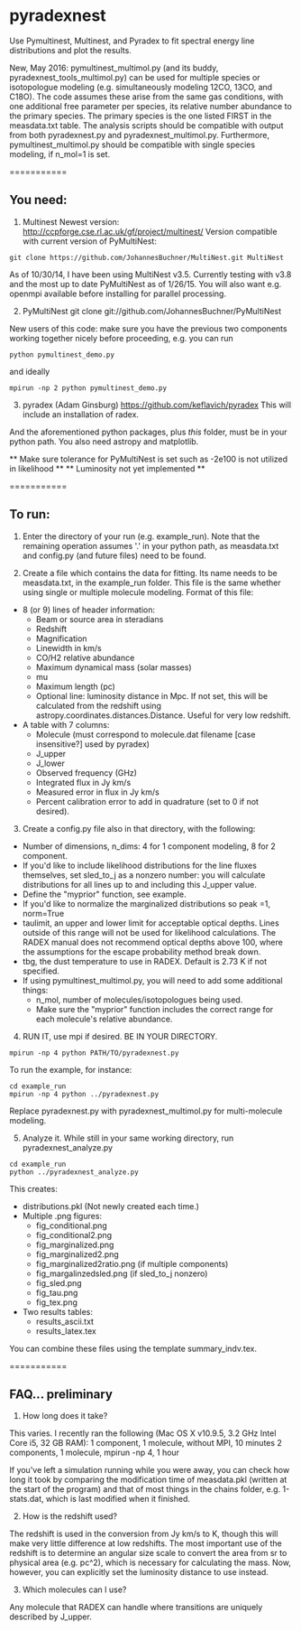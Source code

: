 pyradexnest
===========

Use Pymultinest, Multinest, and Pyradex to fit spectral energy line distributions 
and plot the results.

New, May 2016: pymultinest\_multimol.py (and its buddy, pyradexnest\_tools\_multimol.py) 
can be used for multiple species or isotopologue modeling (e.g. simultaneously modeling 12CO, 13CO, and C18O). 
The code assumes these arise from the same gas conditions, with one additional free parameter per species, its relative number abundance to the primary species.
The primary species is the one listed FIRST in the measdata.txt table.
The analysis scripts should be compatible with output from both pyradexnest.py and pyradexnest\_multimol.py.
Furthermore, pymultinest\_multimol.py should be compatible with single species modeling, if n_mol=1 is set.

===========
## You need:

1) Multinest
Newest version:
http://ccpforge.cse.rl.ac.uk/gf/project/multinest/
Version compatible with current version of PyMultiNest:
```
git clone https://github.com/JohannesBuchner/MultiNest.git MultiNest
```
As of 10/30/14, I have been using MultiNest v3.5.
Currently testing with v3.8 and the most up to date PyMultiNest as of 1/26/15.
You will also want e.g. openmpi available before installing for parallel processing.

2) PyMultiNest
git clone git://github.com/JohannesBuchner/PyMultiNest

New users of this code: make sure you have the previous two components 
working together nicely before proceeding, e.g. you can run 

```
python pymultinest_demo.py 
```
and ideally
```
mpirun -np 2 python pymultinest_demo.py
```

3) pyradex (Adam Ginsburg)
https://github.com/keflavich/pyradex
This will include an installation of radex.


And the aforementioned python packages, plus *this* folder,
 must be in your python path.  You also need astropy and matplotlib.
 
 ** Make sure tolerance for PyMultiNest is set such as -2e100 is not utilized in likelihood **
 ** Luminosity not yet implemented **

===========
## To run:

1) Enter the directory of your run (e.g. example_run). Note that the remaining operation 
assumes '.' in your python path, as measdata.txt and config.py (and future files) need to be found.

2) Create a file which contains the data for fitting.  Its name needs to be measdata.txt, in the example_run folder. This file is the same whether using single or multiple molecule modeling.
Format of this file:

- 8 (or 9) lines of header information:
    - Beam or source area in steradians
    - Redshift
    - Magnification
    - Linewidth in km/s
    - CO/H2 relative abundance
    - Maximum dynamical mass (solar masses)
    - mu
    - Maximum length (pc)
    - Optional line: luminosity distance in Mpc. If not set, this will be calculated from the redshift
    using astropy.coordinates.distances.Distance. Useful for very low redshift.
- A table with 7 columns:
    - Molecule (must correspond to molecule.dat filename [case insensitive?] used by pyradex)
    - J_upper
    - J_lower
    - Observed frequency (GHz)
    - Integrated flux in Jy km/s
    - Measured error in flux in Jy km/s
    - Percent calibration error to add in quadrature (set to 0 if not desired).
            
3) Create a config.py file also in that directory, with the following:
- Number of dimensions, n_dims: 4 for 1 component modeling, 8 for 2 component.
- If you'd like to include likelihood distributions for the line fluxes themselves, 
   set sled_to_j as a nonzero number: you will calculate distributions for all lines up
to and including this J_upper value.
- Define the "myprior" function, see example.
- If you'd like to normalize the marginalized distributions so peak =1, norm=True
- taulimit, an upper and lower limit for acceptable optical depths. Lines outside of this 
range will not be used for likelihood calculations. The RADEX manual does not recommend 
optical depths above 100, where the assumptions for the escape probability method break down.
- tbg, the dust temperature to use in RADEX. Default is 2.73 K if not specified.
- If using pymultinest_multimol.py, you will need to add some additional things:
    -  n_mol, number of molecules/isotopologues being used. 
    - Make sure the "myprior" function includes the correct range for each molecule's relative abundance.
    
4) RUN IT, use mpi if desired.  BE IN YOUR DIRECTORY.  

```
mpirun -np 4 python PATH/TO/pyradexnest.py
```

To run the example, for instance:
```
cd example_run
mpirun -np 4 python ../pyradexnest.py
```
    
Replace pyradexnest.py with pyradexnest\_multimol.py for multi-molecule modeling.
    
5) Analyze it. While still in your same working directory, run pyradexnest_analyze.py
```
cd example_run
python ../pyradexnest_analyze.py
```

This creates:

- distributions.pkl (Not newly created each time.)
- Multiple .png figures:
    - fig_conditional.png
    - fig_conditional2.png
    - fig_marginalized.png
    - fig_marginalized2.png
    - fig_marginalized2ratio.png (if multiple components)
    - fig_margalinzedsled.png (if sled_to_j nonzero)
    - fig_sled.png
    - fig_tau.png
    - fig_tex.png
- Two results tables:
    - results_ascii.txt
    - results_latex.tex

You can combine these files using the template summary_indv.tex.


===========
## FAQ... preliminary

1) How long does it take?  

This varies.  I recently ran the following (Mac OS X v10.9.5, 3.2 GHz Intel Core i5, 32 GB RAM):
1 component, 1 molecule,  without MPI, 10 minutes
2 components, 1 molecule, mpirun -np 4, 1 hour

If you've left a simulation running while you 
were away, you can check how long it took by comparing the modification time of measdata.pkl 
(written at the start of the program) and that of most things in the chains folder, e.g. 1-stats.dat, 
which is last modified when it finished.

2) How is the redshift used?

The redshift is used in the conversion from Jy km/s to K, though this will make very little difference 
at low redshifts.  The most important use of the redshift is to determine an angular size scale 
to convert the area from sr to physical area (e.g. pc^2), which is necessary for calculating the mass.
Now, however, you can explicitly set the luminosity distance to use instead.

3) Which molecules can I use?

Any molecule that RADEX can handle where transitions are uniquely described by J_upper.  